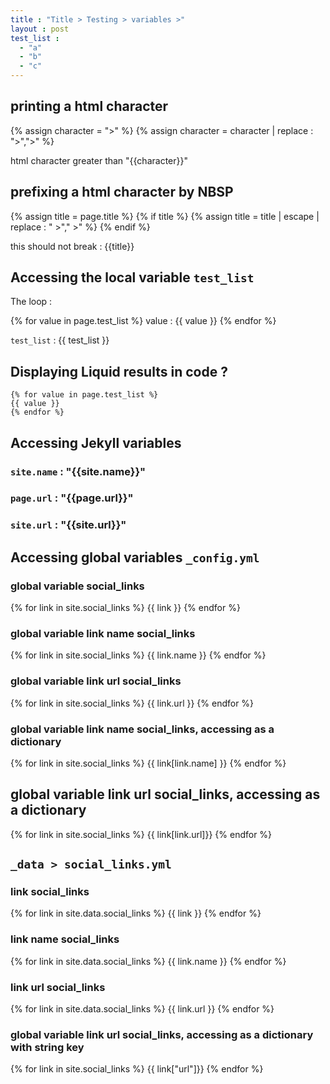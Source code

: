 ```yaml
---
title : "Title > Testing > variables >"
layout : post
test_list :
  - "a"
  - "b"
  - "c"
---
```


## printing a html character

{% assign character  = ">" %}
{% assign character  = character | replace : ">","&gt;" %}
                                                 
html character greater than "{{character}}"

## prefixing a html character by NBSP


{% assign title = page.title %}
{% if title %}
{% assign title = title | escape | replace : " &gt;","&nbsp;&gt;" %}
{% endif %}

this should not break : {{title}}

## Accessing the local variable `test_list`
         
The loop :

{% for value in page.test_list %}
value : {{ value }}
{% endfor %}

`test_list` : {{ test_list }}

## Displaying Liquid results in code ?

```
{% for value in page.test_list %}
{{ value }}
{% endfor %}
```

## Accessing Jekyll variables

### `site.name` : "{{site.name}}"

### `page.url` : "{{page.url}}"

### `site.url` : "{{site.url}}"

## Accessing global variables `_config.yml`

### global variable social_links

{% for link in site.social_links %}
{{ link }}
{% endfor %}

### global variable link name social_links

{% for link in site.social_links %}
{{ link.name }}
{% endfor %}

### global variable link url social_links

{% for link in site.social_links %}
{{ link.url }}
{% endfor %}


### global variable link name social_links, accessing as a dictionary

{% for link in site.social_links %}
{{ link[link.name] }}
{% endfor %}

## global variable link url social_links, accessing as a dictionary

{% for link in site.social_links %}
{{ link[link.url]}}
{% endfor %}


## `_data > social_links.yml`

### link social_links

{% for link in site.data.social_links %}
{{ link }}
{% endfor %}

### link name social_links

{% for link in site.data.social_links %}
{{ link.name }}
{% endfor %}

### link url social_links

{% for link in site.data.social_links %}
{{ link.url }}
{% endfor %}

### global variable link url social_links, accessing as a dictionary with string key

{% for link in site.social_links %}
{{ link["url"]}}
{% endfor %}
